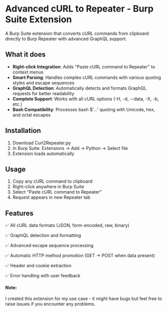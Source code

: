 # Advanced cURL to Repeater - Burp Suite Extension

A Burp Suite extension that converts cURL commands from clipboard directly to Burp Repeater with advanced GraphQL support.

## What it does

- **Right-click Integration**: Adds "Paste cURL command to Repeater" to context menus
- **Smart Parsing**: Handles complex cURL commands with various quoting styles and escape sequences  
- **GraphQL Detection**: Automatically detects and formats GraphQL requests for better readability
- **Complete Support**: Works with all cURL options (-H, -d, --data, -X, -b, etc.)
- **Bash Compatibility**: Processes bash $'...' quoting with Unicode, hex, and octal escapes

## Installation

1. Download Curl2Repeater.py
2. In Burp Suite: Extensions → Add → Python → Select file
3. Extension loads automatically

## Usage

1. Copy any cURL command to clipboard
2. Right-click anywhere in Burp Suite
3. Select "Paste cURL command to Repeater" 
4. Request appears in new Repeater tab

## Features
✅ All cURL data formats (JSON, form-encoded, raw, binary)

✅ GraphQL detection and formatting

✅ Advanced escape sequence processing

✅ Automatic HTTP method promotion (GET → POST when data present)

✅ Header and cookie extraction

✅ Error handling with user feedback


#### Note: 
I created this extension for my use case - it might have bugs but feel free to raise issues if you encounter any problems.


